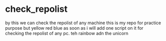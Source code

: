 # check_repolist
by this we can check the repolist of any machine
this is my repo for practice purpose but 
yellow
red
blue
as soon as  i will add one script on it for checking the repolist of any pc.
teh rainbow adn the unicorn
